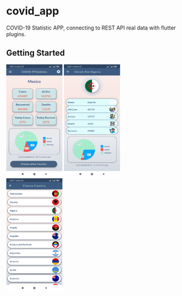 # covid_app

COVID-19 Statistic APP, connecting to REST API real data with flutter plugins.


## Getting Started

<img width=150 height=300 alt="HomeScreen Widget" src="./HomeScreen.jpg">

<img width=150 height=300 alt="HomeScreen Widget" src="./DetailsCountry.jpg">
<br>
<img width=150 height=300 alt="HomeScreen Widget" src="./Listview.jpg">

